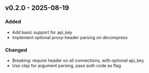 ## v0.2.0 - 2025-08-19
### Added
* Add basic support for api_key
* Implement optional proxy-header parsing on decompress
### Changed
* Breaking: require header on all connections, with optional api_key
* Use clap for argument parsing, pass auth code as flag
